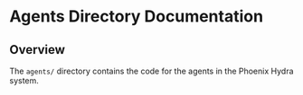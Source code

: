 # Agents Directory Documentation

## Overview

The `agents/` directory contains the code for the agents in the Phoenix Hydra system.